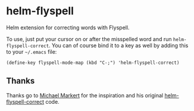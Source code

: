 helm-flyspell
=============

Helm extension for correcting words with Flyspell.

To use, just put your cursor on or after the misspelled word and run `helm-flyspell-correct`. You can of course bind it to a key as well by adding this to your `~/.emacs` file:
```
(define-key flyspell-mode-map (kbd "C-;") 'helm-flyspell-correct)
```

Thanks
------

Thanks go to [Michael Markert](https://github.com/cofi) for the inspiration and his original [helm-flyspell-correct](https://gist.github.com/cofi/3013327) code.
